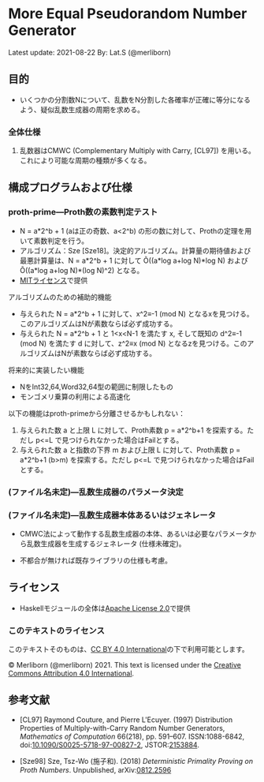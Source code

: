 # More Equal Pseudorandom Number Generator

Latest update: 2021-08-22
By: Lat.S (@merliborn)

## 目的

- いくつかの分割数Nについて、乱数をN分割した各確率が正確に等分になるよう、疑似乱数生成器の周期を求める。

### 全体仕様

1. 乱数器はCMWC (Complementary Multiply with Carry, [CL97]) を用いる。これにより可能な周期の種類が多くなる。

## 構成プログラムおよび仕様

### proth-prime&mdash;Proth数の素数判定テスト

- N = a\*2^b + 1 (aは正の奇数、a&lt;2^b) の形の数に対して、Prothの定理を用いて素数判定を行う。
- アルゴリズム：Sze [Sze18]。決定的アルゴリズム。計算量の期待値および最悪計算量は、N = a\*2^b + 1 に対して &Otilde;((a\*log a+log N)\*log N) および &Otilde;((a\*log a+log N)\*(log N)^2) となる。
- [MITライセンス](https://opensource.org/licenses/MIT)で提供

アルゴリズムのための補助的機能

- 与えられた N = a\*2^b + 1 に対して、x^2≡-1 (mod N) となるxを見つける。このアルゴリズムはNが素数ならば必ず成功する。
- 与えられた N = a\*2^b + 1 と 1&lt;x&lt;N-1 を満たす x, そして既知の d^2≡-1 (mod N) を満たす d に対して、z^2≡x (mod N) となるzを見つける。このアルゴリズムはNが素数ならば必ず成功する。

将来的に実装したい機能

- NをInt32,64,Word32,64型の範囲に制限したもの
- モンゴメリ乗算の利用による高速化

以下の機能はproth-primeから分離させるかもしれない：

1. 与えられた数 a と上限 L に対して、Proth素数 p = a\*2^b+1 を探索する。ただし p&lt;=L で見つけられなかった場合はFailとする。
1. 与えられた数 a と指数の下界 m および上限 L に対して、Proth素数 p = a\*2^b+1 (b&gt;m) を探索する。ただし p&lt;=L で見つけられなかった場合はFailとする。

### (ファイル名未定)&mdash;乱数生成器のパラメータ決定

### (ファイル名未定)&mdash;乱数生成器本体あるいはジェネレータ

- CMWC法によって動作する乱数生成器の本体、あるいは必要なパラメータから乱数生成器を生成するジェネレータ (仕様未確定)。

- 不都合が無ければ既存ライブラリの仕様も考慮。

## ライセンス

- Haskellモジュールの全体は[Apache License 2.0](http://www.apache.org/licenses/LICENSE-2.0)で提供

### このテキストのライセンス

このテキストそのものは、[CC BY 4.0 International](https://creativecommons.org/licenses/by/4.0/)の下で利用可能とします。

&copy; Merliborn (@merliborn) 2021. This text is licensed under the [Creative Commons Attribution 4.0 International](https://creativecommons.org/licenses/by/4.0/deed.en).

## 参考文献

- [CL97] Raymond Couture, and Pierre L'Ecuyer. (1997) Distribution Properties of Multiply-with-Carry Random Number Generators, *Mathematics of Computation* 66(218), pp. 591&ndash;607. ISSN:1088-6842, doi:[10.1090/S0025-5718-97-00827-2](https://doi.org/10.1090/S0025-5718-97-00827-2), JSTOR:[2153884](https://www.jstor.org/stable/2153884).

- [Sze98] Sze, Tsz-Wo (施子和). (2018) *Deterministic Primality Proving on Proth Numbers*. Unpublished, arXiv:[0812.2596](https://arxiv.org/abs/0812.2596)
